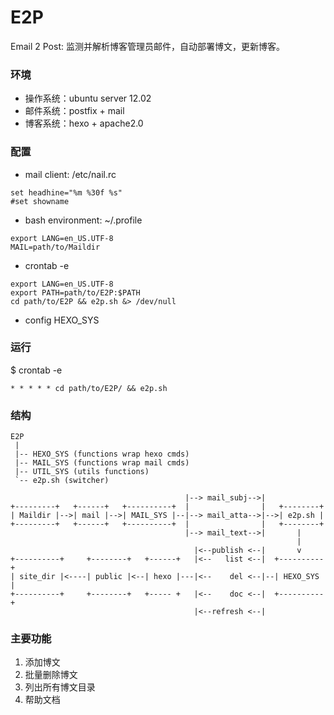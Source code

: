 # E2P
Email 2 Post: 监测并解析博客管理员邮件，自动部署博文，更新博客。

### 环境

- 操作系统：ubuntu server 12.02
- 邮件系统：postfix + mail
- 博客系统：hexo + apache2.0

### 配置
- mail client: /etc/nail.rc
```
set headhine="%m %30f %s"
#set showname
```
- bash environment: ~/.profile
```
export LANG=en_US.UTF-8
MAIL=path/to/Maildir
```
- crontab -e
```
export LANG=en_US.UTF-8
export PATH=path/to/E2P:$PATH
cd path/to/E2P && e2p.sh &> /dev/null
```
- config HEXO_SYS

### 运行
$ crontab -e
```
* * * * * cd path/to/E2P/ && e2p.sh
```

### 结构
```
E2P
 |
 |-- HEXO_SYS (functions wrap hexo cmds)
 |-- MAIL_SYS (functions wrap mail cmds)
 |-- UTIL_SYS (utils functions)
 `-- e2p.sh (switcher)
                                           
                                       |--> mail_subj-->|            
+---------+   +------+   +----------+  |                |   +--------+
| Maildir |-->| mail |-->| MAIL_SYS |--|--> mail_atta-->|-->| e2p.sh |
+---------+   +------+   +----------+  |                |   +--------+
                                       |--> mail_text-->|       |
                                                                |    
                                         |<--publish <--|       v
+----------+     +--------+   +------+   |<--   list <--|  +----------+
| site_dir |<----| public |<--| hexo |---|<--    del <--|--| HEXO_SYS |
+----------+     +--------+   +----- +   |<--    doc <--|  +----------+
                                         |<--refresh <--|

```

### 主要功能

1. 添加博文
2. 批量删除博文
3. 列出所有博文目录
4. 帮助文档


